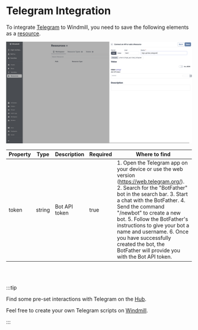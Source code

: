 # Telegram Integration

To integrate [Telegram](https://telegram.org/) to Windmill, you need to save the following elements as a [resource](../core_concepts/3_resources_and_types/index.md).

![Add Stripe Resource](../assets/integrations/add-telegram.png)

| Property | Type   | Description   | Required | Where to find                                                                                                                                                                                                                                                                                                                                                                                                              |
| -------- | ------ | ------------- | -------- | -------------------------------------------------------------------------------------------------------------------------------------------------------------------------------------------------------------------------------------------------------------------------------------------------------------------------------------------------------------------------------------------------------------------------- |
| token    | string | Bot API token | true     | 1. Open the Telegram app on your device or use the web version (https://web.telegram.org/). 2. Search for the "BotFather" bot in the search bar. 3. Start a chat with the BotFather. 4. Send the command "/newbot" to create a new bot. 5. Follow the BotFather's instructions to give your bot a name and username. 6. Once you have successfully created the bot, the BotFather will provide you with the Bot API token. |

<br/><br/>

:::tip

Find some pre-set interactions with Telegram on the [Hub](https://hub.windmill.dev/integrations/telegram).

Feel free to create your own Telegram scripts on [Windmill](../getting_started/00_how_to_use_windmill/index.mdx).

:::

